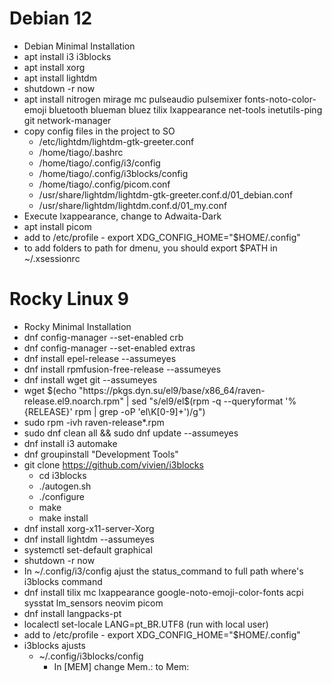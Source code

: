 # Debian 12

- Debian Minimal Installation
- apt install i3 i3blocks
- apt install xorg
- apt install lightdm
- shutdown -r now
- apt install nitrogen mirage mc pulseaudio pulsemixer fonts-noto-color-emoji bluetooth blueman bluez tilix lxappearance net-tools inetutils-ping git network-manager
- copy config files in the project to SO
    - /etc/lightdm/lightdm-gtk-greeter.conf
    - /home/tiago/.bashrc
    - /home/tiago/.config/i3/config
    - /home/tiago/.config/i3blocks/config
    - /home/tiago/.config/picom.conf
    - /usr/share/lightdm/lightdm-gtk-greeter.conf.d/01_debian.conf
    - /usr/share/lightdm/lightdm.conf.d/01_my.conf
- Execute lxappearance, change to Adwaita-Dark
- apt install picom
- add to /etc/profile - export XDG_CONFIG_HOME="$HOME/.config"
- to add folders to path for dmenu, you should export $PATH in ~/.xsessionrc

# Rocky Linux 9

- Rocky Minimal Installation
- dnf config-manager --set-enabled crb
- dnf config-manager --set-enabled extras
- dnf install epel-release --assumeyes
- dnf install rpmfusion-free-release --assumeyes
- dnf install wget git --assumeyes
- wget $(echo "https://pkgs.dyn.su/el9/base/x86_64/raven-release.el9.noarch.rpm" | sed "s/el9/el$(rpm -q --queryformat '%{RELEASE}' rpm | grep -oP 'el\K[0-9]+')/g")
- sudo rpm -ivh raven-release*.rpm
- sudo dnf clean all && sudo dnf update --assumeyes
- dnf install i3 automake 
- dnf groupinstall "Development Tools"
- git clone https://github.com/vivien/i3blocks
    - cd i3blocks
    - ./autogen.sh
    - ./configure
    - make
    - make install
- dnf install xorg-x11-server-Xorg
- dnf install lightdm --assumeyes
- systemctl set-default graphical
- shutdown -r now
- In ~/.config/i3/config ajust the status_command to full path where's i3blocks command
- dnf install tilix mc lxappearance google-noto-emoji-color-fonts acpi sysstat lm_sensors neovim picom
- dnf install langpacks-pt
- localectl set-locale LANG=pt_BR.UTF8 (run with local user)
- add to /etc/profile - export XDG_CONFIG_HOME="$HOME/.config"
- i3blocks ajusts
    - ~/.config/i3blocks/config
        - In [MEM] change Mem.: to Mem:
